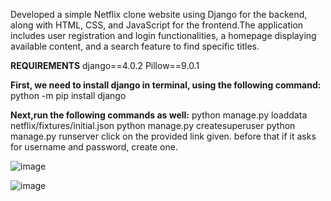 Developed a simple Netflix clone website using Django for the backend, along with HTML, CSS, and JavaScript for the frontend.The application includes user registration and login functionalities, a homepage displaying available content, and a search feature to find specific titles.

**REQUIREMENTS**
django==4.0.2
Pillow==9.0.1

**First, we need to install django in terminal, using the following command:**
python -m pip install django

**Next,run the following commands as well:**
python manage.py loaddata netflix/fixtures/initial.json
python manage.py createsuperuser
python manage.py runserver
click on the provided link given.
before that if it asks for username and password, create one.


![image](https://github.com/tanmai-tallam/Netflix-clone/assets/120913651/972933da-f952-49bd-85ce-41f463dbddbf)

![image](https://github.com/tanmai-tallam/Netflix-clone/assets/120913651/d5bc8c59-f36c-4789-8c2c-0fea84eea54c)

